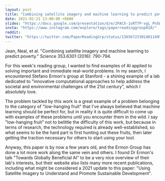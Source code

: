 ```yaml
---
layout: post
title: "Combining satellite imagery and machine learning to predict poverty."
date: 2021-02-21 23:00:00 +0800
slides: "https://docs.google.com/presentation/d/e/2PACX-1vRT7P-vgL_Pn5W69YTykVAM7loJ7LFCwVilyOrYzVChKY2ULAyggBC70t9048m1xWXTWWXAjzmJnke8/"
insta: "https://www.instagram.com/explore/tags/paperreadinggroup010/"
reddit:
twitter: "https://twitter.com/PaperReadingGrp/status/1365672330140114950"
---
```


Jean, Neal, et al. "Combining satellite imagery and machine learning to predict poverty." Science 353.6301 (2016): 790-794.

For this week's reading group, I wanted to find examples of AI applied to solving important and immediate real-world problems. In my search, I encountered Stefano Ermon's group at Stanford - a shining example of a lab dedicated to "innovative computational approaches to help address the societal and environmental challenges of the 21st century", which I absolutely love. 

The problem tackled by this work is a great example of a problem belonging to the category of "low-hanging fruit" that I've always believed that machine learning should be perfect for, but in reality it is quite difficult to come up with examples of these problems until you encounter them in the wild. I say "low-hanging fruit" not to belittle the difficulty of this work, but because in terms of research, the technology required is already well-established, so what seems to be the hard part is first hunting out these fruits, then later getting the traction necessary for others to start using your tool.

Anyway, this paper is by now a few years old, and the Ermon Group has done a lot more work along the same vein and others. I found Dr Ermon's talk "Towards Globally Beneficial AI" to be a very nice overview of their lab's interests, but their website also lists many more recent publications, including what might be considered a 2021 update to this paper: "Using Satellite Imagery to Understand and Promote Sustainable Development".